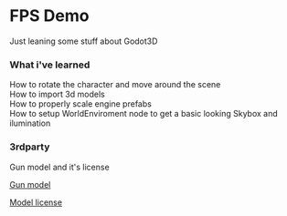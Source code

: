 # FPS Demo

Just leaning some stuff about Godot3D  

### What i've learned
How to rotate the character and move around the scene  
How to import 3d models  
How to properly scale engine prefabs  
How to setup WorldEnviroment node to get a basic looking Skybox and ilumination  

### 3rdparty
Gun model and it's license  

[Gun model](https://sketchfab.com/3d-models/sig-sauer-p250-66fd4a4ffcb64edfac68131c5ff4973c)  

[Model license](https://creativecommons.org/licenses/by/4.0)  

